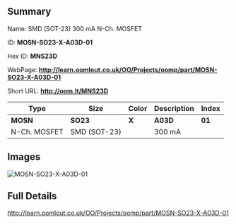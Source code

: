 

## Summary
 
Name:  SMD (SOT-23) 300 mA N-Ch. MOSFET 

ID: __MOSN-SO23-X-A03D-01__

Hex ID: __MNS23D__

WebPage: __http://learn.oomlout.co.uk/OO/Projects/oomp/part/MOSN-SO23-X-A03D-01__

Short URL: __http://oom.lt/MNS23D__


| Type   | Size   | Color   | Description   | Index   |    
| ----- | ------   | ------   | -----   | ----   |    
| __MOSN__   					| __SO23__   					| __X__    						| __A03D__    					| __01__ |    
| N-Ch. MOSFET		| SMD (SOT-23)	| 		| 300 mA	| 	|

## Images
![MOSN-SO23-X-A03D-01](http://oomlout.com/oomp-gen/parts/MOSN-SO23-X-A03D-01/MOSN-SO23-X-A03D-01_420.jpg)

## Full Details

 http://learn.oomlout.co.uk/OO/Projects/oomp/part/MOSN-SO23-X-A03D-01


